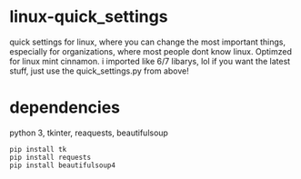 # linux-quick_settings
quick settings for linux, where you can change the most important things, especially for organizations, where most people dont know linux. Optimzed for linux mint cinnamon.
i imported like 6/7 libarys, lol
if you want the latest stuff, just use the quick_settings.py from above!

# dependencies
python 3, tkinter, reaquests, beautifulsoup
```
pip install tk
pip install requests
pip install beautifulsoup4
```
